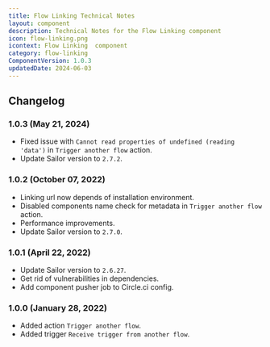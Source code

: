 ```yaml
---
title: Flow Linking Technical Notes
layout: component
description: Technical Notes for the Flow Linking component
icon: flow-linking.png
icontext: Flow Linking  component
category: flow-linking
ComponentVersion: 1.0.3
updatedDate: 2024-06-03
---
```


## Changelog

### 1.0.3 (May 21, 2024)

* Fixed issue with `Cannot read properties of undefined (reading 'data')` in `Trigger another flow` action.
* Update Sailor version to `2.7.2`.

### 1.0.2 (October 07, 2022)

* Linking url now depends of installation environment.
* Disabled components name check for metadata in `Trigger another flow` action.
* Performance improvements.
* Update Sailor version to `2.7.0`.

### 1.0.1 (April 22, 2022)

* Update Sailor version to `2.6.27`.
* Get rid of vulnerabilities in dependencies.
* Add component pusher job to Circle.ci config.

### 1.0.0 (January 28, 2022)

 * Added action `Trigger another flow`.
 * Added trigger `Receive trigger from another flow`.
